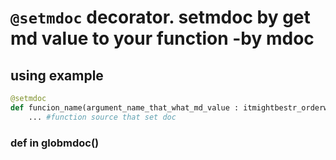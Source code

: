 # `@setmdoc` decorator. setmdoc by get md value to your function -by mdoc

## using example

```python
@setmdoc
def funcion_name(argument_name_that_what_md_value : itmightbestr_orderwise_ithinkthat_impossible_but_anyway_optional_typehint) -> optional_typehint:
    ... #function source that set doc
```

### def in globmdoc()